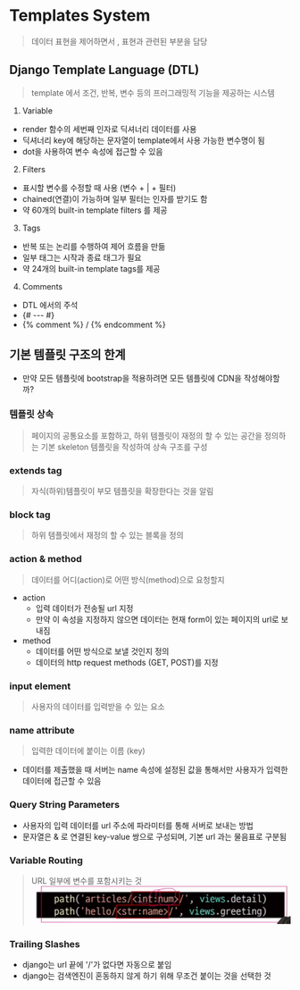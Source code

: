 # Templates System 
> 데이터 표현을 제어하면서 , 표현과 관련된 부분을 담당

## Django Template Language (DTL)
> template 에서 조건, 반복, 변수 등의 프러그래밍적 기능을 제공하는 시스템

1. Variable
- render 함수의 세번째 인자로 딕셔너리 데이터를 사용
- 딕셔너리 key에 해당하는 문자열이 template에서 사용 가능한 변수명이 됨
- dot을 사용하여 변수 속성에 접근할 수 있음
2. Filters
- 표시할 변수를 수정할 때 사용 (변수 + | + 필터)
- chained(연결)이 가능하며 일부 필터는 인자를 받기도 함
- 약 60개의 built-in template filters 를 제공
3. Tags
- 반복 또는 논리를 수행하여 제어 흐름을 만듦
- 일부 태그는 시작과 종료 태그가 필요
- 약 24개의 built-in template tags를 제공
4. Comments
- DTL 에서의 주석
- {# --- #}
- {% comment %} / {% endcomment %}

## 기본 템플릿 구조의 한계
- 만약 모든 템플릿에 bootstrap을 적용하려면 모든 템플릿에 CDN을 작성해야할까?

### 템플릿 상속 
> 페이지의 공통요소를 포함하고, 하위 템플릿이 재정의 할 수 있는 공간을 정의하는 기본 skeleton 템플릿을 작성하여 상속 구조를 구성

### extends tag
> 자식(하위)템플릿이 부모 템플릿을 확장한다는 것을 알림

### block tag
> 하위 템플릿에서 재정의 할 수 있는 블록을 정의 

### action & method
> 데이터를 어디(action)로 어떤 방식(method)으로 요청할지
- action
    - 입력 데이터가 전송될 url 지정
    - 만약 이 속성을 지정하지 않으면 데이터는 현재 form이 있는 페이지의 url로 보내짐
- method
    - 데이터를 어떤 방식으로 보낼 것인지 정의
    - 데이터의 http request methods (GET, POST)를 지정

### input element
> 사용자의 데이터를 입력받을 수 있는 요소

### name attribute
> 입력한 데이터에 붙이는 이름 (key)

- 데이터를 제출했을 때 서버는 name 속성에 설정된 값을 통해서만 사용자가 입력한 데이터에 접근할 수 있음

### Query String Parameters 
- 사용자의 입력 데이터를 url 주소에 파라미터를 통해 서버로 보내는 방법
- 문자열은 & 로 연결된 key-value 쌍으로 구성되며, 기본 url 과는 물음표로 구분됨

### Variable Routing
> URL 일부에 변수를 포함시키는 것
![이미지](/images/url.png)

### Trailing Slashes
- django는 url 끝에 '/'가 없다면 자동으로 붙임
- django는 검색엔진이 혼동하지 않게 하기 위해 무조건 붙이는 것을 선택한 것